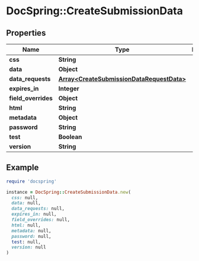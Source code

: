# DocSpring::CreateSubmissionData

## Properties

| Name | Type | Description | Notes |
| ---- | ---- | ----------- | ----- |
| **css** | **String** |  | [optional] |
| **data** | **Object** |  |  |
| **data_requests** | [**Array&lt;CreateSubmissionDataRequestData&gt;**](CreateSubmissionDataRequestData.md) |  | [optional] |
| **expires_in** | **Integer** |  | [optional] |
| **field_overrides** | **Object** |  | [optional] |
| **html** | **String** |  | [optional] |
| **metadata** | **Object** |  | [optional] |
| **password** | **String** |  | [optional] |
| **test** | **Boolean** |  | [optional] |
| **version** | **String** |  | [optional] |

## Example

```ruby
require 'docspring'

instance = DocSpring::CreateSubmissionData.new(
  css: null,
  data: null,
  data_requests: null,
  expires_in: null,
  field_overrides: null,
  html: null,
  metadata: null,
  password: null,
  test: null,
  version: null
)
```


